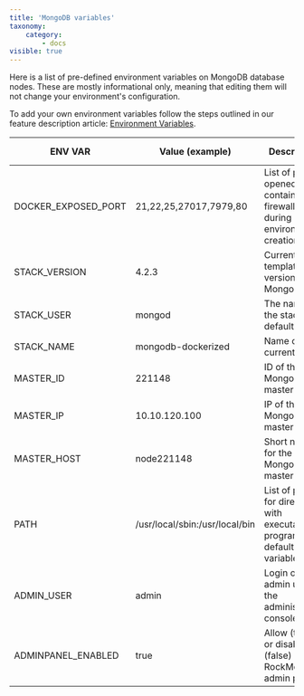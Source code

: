 ```yaml
---
title: 'MongoDB variables'
taxonomy:
    category:
        - docs
visible: true
---
```


Here is a list of pre-defined environment variables on MongoDB database nodes. These are mostly informational only, meaning that editing them will not change your environment's configuration.

To add your own environment variables follow the steps outlined in our feature description article: [Environment Variables](/features/environment-variables).

|ENV VAR|Value (example)|Description|Informational only|
|-----------|-----------|-----------|----------|
|DOCKER_EXPOSED_PORT|21,22,25,27017,7979,80|List of ports opened via container firewall during environment creation.|Yes|
|STACK_VERSION|4.2.3|Current template version for MongoDB.|Yes|
|STACK_USER|mongod|The name of the stack’s default user.|Yes|
|STACK_NAME|mongodb-dockerized|Name of the current stack.|Yes|
|MASTER_ID|221148|ID of the MongoDB master node.|Yes|
|MASTER_IP|10.10.120.100|IP of the MongoDB master node.|Yes|
|MASTER_HOST|node221148|Short name for the MongoDB master node.|Yes|
|PATH|/usr/local/sbin:/usr/local/bin|List of paths for directories with executable program files, default shell variable.|Yes|
|ADMIN_USER|admin|Login of admin user to the administration console.|Yes|
|ADMINPANEL_ENABLED|true|Allow (true) or disable use (false) of RockMongo admin panel.|No|